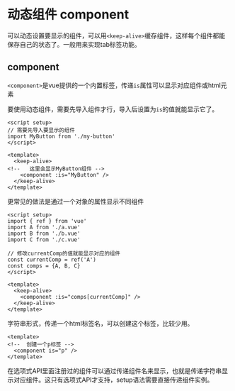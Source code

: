 # 动态组件 component

可以动态设置要显示的组件，可以用`<keep-alive>`缓存组件，这样每个组件都能保存自己的状态了。一般用来实现tab标签功能。

<script setup>
import DynamicComponent from '@/components/vue/component/dynamic-component/index.vue'
</script>

<DynamicComponent />


## component

`<component>`是vue提供的一个内置标签，传递`is`属性可以显示对应组件或html元素

要使用动态组件，需要先导入组件才行，导入后设置为`is`的值就能显示它了。

```vue
<script setup>
// 需要先导入要显示的组件
import MyButton from './my-button'
</script>

<template>
  <keep-alive>
<!--   这里会显示MyButton组件 -->
    <component :is="MyButton" />
  </keep-alive>
</template>
```

更常见的做法是通过一个对象的属性显示不同组件

```vue
<script setup>
import { ref } from 'vue' 
import A from './a.vue'
import B from './b.vue'
import C from './c.vue'

// 修改currentComp的值就能显示对应的组件
const currentComp = ref('A')
const comps = {A, B, C}
</script>

<template>
  <keep-alive>
    <component :is="comps[currentComp]" />
  </keep-alive>
</template>
```

字符串形式，传递一个html标签名，可以创建这个标签，比较少用。

```vue
<template>   
<!--  创建一个p标签 -->
  <component is="p" />
</template>
```

在选项式API里面注册过的组件可以通过传递组件名来显示，也就是传递字符串显示对应组件。这只有选项式API才支持，setup语法需要直接传递组件实例。
